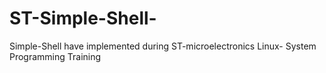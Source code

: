 # ST-Simple-Shell-
Simple-Shell have implemented during ST-microelectronics Linux- System Programming Training 
